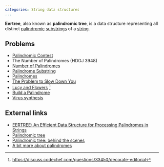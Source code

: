 ```yaml
---
categories: String data structures
...
```


**Eertree**, also known as **palindromic tree**, is a data structure representing all distinct [palindromic](Palindrome) [substrings](Substring) of a [string](String).

## Problems
- [Palindromic Contest](http://acm.timus.ru/problemset.aspx?space=276)
- The Number of Palindromes (HDOJ 3948)
- [Number of Palindromes](http://www.spoj.com/problems/NUMOFPAL/)
- [Palindrome Substring](https://open.kattis.com/problems/palindromesubstring)
- [Palindromes](http://apio-olympiad.org/2014/apio2014_problemset.pdf)
- [The Problem to Slow Down You](http://codeforces.com/gym/100548)
- [Lucy and Flowers](https://www.codechef.com/problems/DECORATE) [^1]
- [Build a Palindrome](https://www.hackerrank.com/contests/world-codesprint-5/challenges/challenging-palindromes)
- [Virus synthesis](http://codeforces.com/gym/100543)

## External links
- [EERTREE: An Efficient Data Structure for Processing Palindromes in Strings](http://arxiv.org/pdf/1506.04862v2.pdf)
- [Palindromic tree](http://adilet.org/blog/25-09-14/)
- [Palindromic tree: behind the scenes](http://codeforces.com/blog/entry/13959)
- [A bit more about palindromes](http://codeforces.com/blog/entry/19193)


[^1]: <https://discuss.codechef.com/questions/33450/decorate-editorial>
